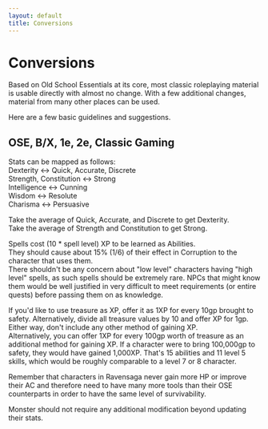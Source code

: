 ```yaml
---
layout: default
title: Conversions
---
```


# Conversions

Based on Old School Essentials at its core, most classic roleplaying material is usable directly with almost no change. With a few additional changes, material from many other places can be used.

Here are a few basic guidelines and suggestions.


## OSE, B/X, 1e, 2e, Classic Gaming

Stats can be mapped as follows:  
Dexterity <-> Quick, Accurate, Discrete  
Strength, Constitution <-> Strong  
Intelligence <-> Cunning  
Wisdom <-> Resolute  
Charisma <-> Persuasive

Take the average of Quick, Accurate, and Discrete to get Dexterity.  
Take the average of Strength and Constitution to get Strong.

Spells cost (10 * spell level) XP to be learned as Abilities.  
They should cause about 15% (1/6) of their effect in Corruption to the character that uses them.  
There shouldn't be any concern about "low level" characters having "high level" spells, as such spells should be extremely rare. NPCs that might know them would be well justified in very difficult to meet requirements (or entire quests) before passing them on as knowledge.

If you'd like to use treasure as XP, offer it as 1XP for every 10gp brought to safety. Alternatively, divide all treasure values by 10 and offer XP for 1gp. Either way, don't include any other method of gaining XP.  
Alternatively, you can offer 1XP for every 100gp worth of treasure as an additional method for gaining XP. If a character were to bring 100,000gp to safety, they would have gained 1,000XP. That's 15 abilities and 11 level 5 skills, which would be roughly comparable to a level 7 or 8 character.

Remember that characters in Ravensaga never gain more HP or improve their AC and therefore need to have many more tools than their OSE counterparts in order to have the same level of survivability.  

Monster should not require any additional modification beyond updating their stats.
